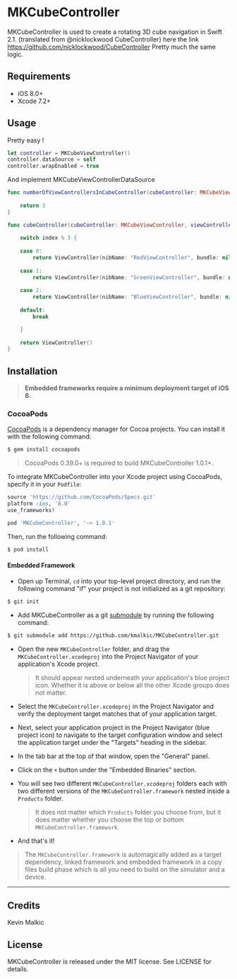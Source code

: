 # MKCubeController

MKCubeController is used to create a rotating 3D cube navigation in Swift 2.1. (translated from @nicklockwood CubeController)
here the link https://github.com/nicklockwood/CubeController
Pretty much the same logic.


## Requirements
- iOS 8.0+
- Xcode 7.2+

## Usage
Pretty easy !
```swift
let controller = MKCubeViewController()
controller.dataSource = self
controller.wrapEnabled = true
```

And implement MKCubeViewControllerDataSource
```swift
func numberOfViewControllersInCubeController(cubeController: MKCubeViewController) -> Int {
	
	return 3
}

func cubeController(cubeController: MKCubeViewController, viewControllerAtIndex index: Int) -> UIViewController {
	
	switch index % 3 {
	
	case 0:
		return ViewController(nibName: "RedViewController", bundle: nil)
		
	case 1:
		return ViewController(nibName: "GreenViewController", bundle: nil)
		
	case 2:
		return ViewController(nibName: "BlueViewController", bundle: nil)
		
	default:
		break

	}
	
	return ViewController()
}
```

## Installation

> **Embedded frameworks require a minimum deployment target of iOS 8.**

### CocoaPods

[CocoaPods](http://cocoapods.org) is a dependency manager for Cocoa projects. You can install it with the following command:

```bash
$ gem install cocoapods
```

> CocoaPods 0.39.0+ is required to build MKCubeController 1.0.1+.

To integrate MKCubeController into your Xcode project using CocoaPods, specify it in your `Podfile`:

```ruby
source 'https://github.com/CocoaPods/Specs.git'
platform :ios, '8.0'
use_frameworks!

pod 'MKCubeController', '~> 1.0.1'
```

Then, run the following command:

```bash
$ pod install
```

#### Embedded Framework

- Open up Terminal, `cd` into your top-level project directory, and run the following command "if" your project is not initialized as a git repository:

```bash
$ git init
```

- Add MKCubeController as a git [submodule](http://git-scm.com/docs/git-submodule) by running the following command:

```bash
$ git submodule add https://github.com/kmalkic/MKCubeController.git
```

- Open the new `MKCubeController` folder, and drag the `MKCubeController.xcodeproj` into the Project Navigator of your application's Xcode project.

    > It should appear nested underneath your application's blue project icon. Whether it is above or below all the other Xcode groups does not matter.

- Select the `MKCubeController.xcodeproj` in the Project Navigator and verify the deployment target matches that of your application target.
- Next, select your application project in the Project Navigator (blue project icon) to navigate to the target configuration window and select the application target under the "Targets" heading in the sidebar.
- In the tab bar at the top of that window, open the "General" panel.
- Click on the `+` button under the "Embedded Binaries" section.
- You will see two different `MKCubeController.xcodeproj` folders each with two different versions of the `MKCubeController.framework` nested inside a `Products` folder.

    > It does not matter which `Products` folder you choose from, but it does matter whether you choose the top or bottom `MKCubeController.framework`. 
    
- And that's it!

> The `MKCubeController.framework` is automagically added as a target dependency, linked framework and embedded framework in a copy files build phase which is all you need to build on the simulator and a device.

---

## Credits

Kevin Malkic

## License

MKCubeController is released under the MIT license. See LICENSE for details.